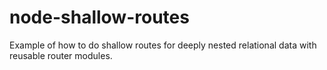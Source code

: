 # node-shallow-routes

Example of how to do shallow routes for deeply nested relational data with reusable router modules. 

